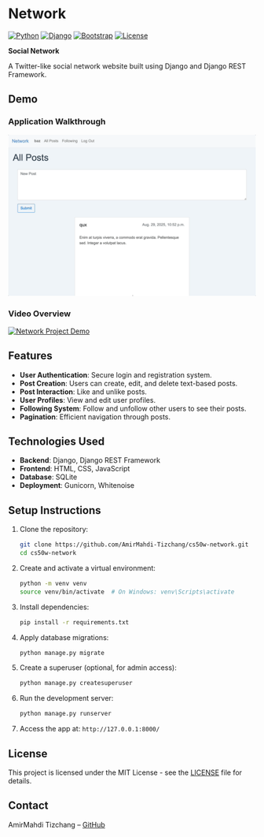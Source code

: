 
# Network

[![Python](https://img.shields.io/badge/Python-3.11-blue)](https://www.python.org/)
[![Django](https://img.shields.io/badge/Django-5.1.7-green)](https://www.djangoproject.com/)
[![Bootstrap](https://img.shields.io/badge/Bootstrap-4.6-purple)](https://getbootstrap.com/)
[![License](https://img.shields.io/badge/License-MIT-yellow)](LICENSE)

**Social Network**

A Twitter-like social network website built using Django and Django REST Framework.

## Demo

### Application Walkthrough

![Network Demo](docs/demo.gif)

### Video Overview

[![Network Project Demo](https://img.youtube.com/vi/2tNgXRcism4/0.jpg)](https://youtu.be/2tNgXRcism4)

## Features

- **User Authentication**: Secure login and registration system.
- **Post Creation**: Users can create, edit, and delete text-based posts.
- **Post Interaction**: Like and unlike posts.
- **User Profiles**: View and edit user profiles.
- **Following System**: Follow and unfollow other users to see their posts.
- **Pagination**: Efficient navigation through posts.

## Technologies Used

- **Backend**: Django, Django REST Framework
- **Frontend**: HTML, CSS, JavaScript
- **Database**: SQLite
- **Deployment**: Gunicorn, Whitenoise

## Setup Instructions

1. Clone the repository:

   ```bash
   git clone https://github.com/AmirMahdi-Tizchang/cs50w-network.git
   cd cs50w-network
   ```

2. Create and activate a virtual environment:

   ```bash
   python -m venv venv
   source venv/bin/activate  # On Windows: venv\Scripts\activate
   ```

3. Install dependencies:

   ```bash
   pip install -r requirements.txt
   ```

4. Apply database migrations:

   ```bash
   python manage.py migrate
   ```

5. Create a superuser (optional, for admin access):

   ```bash
   python manage.py createsuperuser
   ```

6. Run the development server:

   ```bash
   python manage.py runserver
   ```

7. Access the app at: `http://127.0.0.1:8000/`

## License

This project is licensed under the MIT License - see the [LICENSE](LICENSE) file for details.

## Contact

AmirMahdi Tizchang – [GitHub](https://github.com/AmirMahdi-Tizchang)
